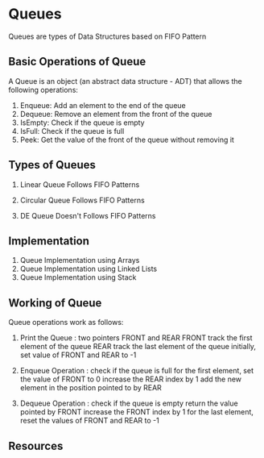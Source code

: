 # Queues
Queues are types of Data Structures based on FIFO Pattern

## Basic Operations of Queue
A Queue is an object (an abstract data structure - ADT) that allows the following operations:

1. Enqueue: Add an element to the end of the queue
2. Dequeue: Remove an element from the front of the queue
3. IsEmpty: Check if the queue is empty
4. IsFull: Check if the queue is full
5. Peek: Get the value of the front of the queue without removing it

## Types of Queues
1. Linear Queue
Follows FIFO Patterns

2. Circular Queue
Follows FIFO Patterns

3. DE Queue
Doesn't Follows FIFO Patterns

## Implementation
1. Queue Implementation using Arrays
2. Queue Implementation using Linked Lists
3. Queue Implementation using Stack

## Working of Queue
Queue operations work as follows:

1. Print the Queue :
two pointers FRONT and REAR
FRONT track the first element of the queue
REAR track the last element of the queue
initially, set value of FRONT and REAR to -1

2. Enqueue Operation :
check if the queue is full
for the first element, set the value of FRONT to 0
increase the REAR index by 1
add the new element in the position pointed to by REAR

3. Dequeue Operation :
check if the queue is empty
return the value pointed by FRONT
increase the FRONT index by 1
for the last element, reset the values of FRONT and REAR to -1

## Resources
